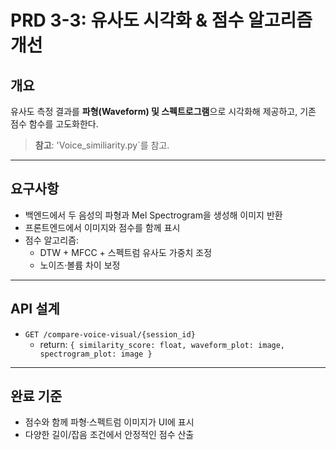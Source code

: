 # PRD 3-3: 유사도 시각화 & 점수 알고리즘 개선

## 개요
유사도 측정 결과를 **파형(Waveform) 및 스펙트로그램**으로 시각화해 제공하고,
기존 점수 함수를 고도화한다.

> **참고**: 'Voice_similiarity.py`를 참고.

---

## 요구사항
- 백엔드에서 두 음성의 파형과 Mel Spectrogram을 생성해 이미지 반환
- 프론트엔드에서 이미지와 점수를 함께 표시
- 점수 알고리즘:
  - DTW + MFCC + 스펙트럼 유사도 가중치 조정
  - 노이즈·볼륨 차이 보정

---

## API 설계
- `GET /compare-voice-visual/{session_id}`
  - return: `{ similarity_score: float, waveform_plot: image, spectrogram_plot: image }`

---

## 완료 기준
- 점수와 함께 파형·스펙트럼 이미지가 UI에 표시
- 다양한 길이/잡음 조건에서 안정적인 점수 산출
